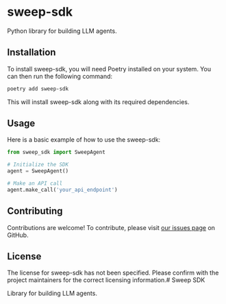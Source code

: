 # sweep-sdk

Python library for building LLM agents.

## Installation

To install sweep-sdk, you will need Poetry installed on your system. You can then run the following command:

```bash
poetry add sweep-sdk
```

This will install sweep-sdk along with its required dependencies.

## Usage

Here is a basic example of how to use the sweep-sdk:

```python
from sweep_sdk import SweepAgent

# Initialize the SDK
agent = SweepAgent()

# Make an API call
agent.make_call('your_api_endpoint')
```

## Contributing

Contributions are welcome! To contribute, please visit [our issues page](https://github.com/sweepai/sweep/issues) on GitHub.

## License

The license for sweep-sdk has not been specified. Please confirm with the project maintainers for the correct licensing information.# Sweep SDK

Library for building LLM agents.

